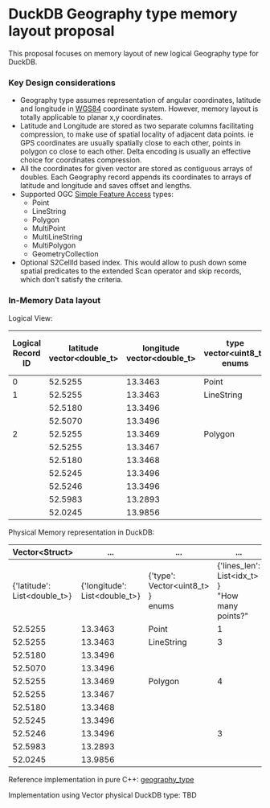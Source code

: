 # DuckDB Geography type memory layout proposal

This proposal focuses on memory layout of new logical Geography type for DuckDB.

### Key Design considerations

- Geography type assumes representation of angular coordinates, latitude and longitude in [WGS84](https://en.wikipedia.org/wiki/World_Geodetic_System) coordinate system. However, memory layout is totally applicable to planar x,y coordinates. 
- Latitude and Longitude are stored as two separate columns facilitating compression, to make use of spatial locality of adjacent data points. ie GPS coordinates are usually spatially close to each other, points in polygon co close to each other. Delta encoding is usually an effective choice for coordinates compression.
- All the coordinates for given vector are stored as contiguous arrays of doubles. Each Geography record appends its coordinates to arrays of latitude and longitude and saves offset and lengths.
- Supported OGC [Simple Feature Access](https://www.ogc.org/standards/sfa) types:
  - Point
  - LineString
  - Polygon
  - MultiPoint
  - MultiLineString
  - MultiPolygon
  - GeometryCollection
- Optional S2CellId based index. This would allow to push down some spatial predicates to the extended Scan operator and skip records, which don't satisfy the criteria.


### In-Memory Data layout

Logical View:

| Logical Record ID | latitude vector<double_t> | longitude vector<double_t> | type vector<uint8_t>  enums | lines_len vector<size_t>  "How many points?" | multi_len vector<size_t>  "How many lines?" | coll_mpolly_len vector<size_t>  "How many polygons?" | s2cellid vector<uint64_t>  optional index |
|-------------------|---------------------------|----------------------------|-----------------------------|----------------------------------------------|---------------------------------------------|------------------------------------------------------|-------------------------------------------|
| 0                 | 52.5255                   | 13.3463                    | Point                       | 1                                            |                                             |                                                      | 824687234                                 |
| 1                 | 52.5255                   | 13.3463                    | LineString                  | 3                                            |                                             |                                                      | 824687234                                 |
|                   | 52.5180                   | 13.3496                    |                             |                                              |                                             |                                                      |                                           |
|                   | 52.5070                   | 13.3496                    |                             |                                              |                                             |                                                      |                                           |
| 2                 | 52.5255                   | 13.3469                    | Polygon                     | 4                                            | 2                                           |                                                      | 824687235                                 |
|                   | 52.5255                   | 13.3467                    |                             |                                              |                                             |                                                      |                                           |
|                   | 52.5180                   | 13.3468                    |                             |                                              |                                             |                                                      |                                           |
|                   | 52.5245                   | 13.3496                    |                             |                                              |                                             |                                                      |                                           |
|                   | 52.5246                   | 13.3496                    |                             | 3                                            |                                             |                                                      |                                           |
|                   | 52.5983                   | 13.2893                    |                             |                                              |                                             |                                                      |                                           |
|                   | 52.0245                   | 13.9856                    |                             |                                              |                                             |                                                      |                                           |


Physical Memory representation in DuckDB:

| Vector\<Struct\>             | ...                           | ...                                   | ...                                                 | ...                                                 | ...                                                         | ...                                                 |
|------------------------------|-------------------------------|---------------------------------------|-----------------------------------------------------|-----------------------------------------------------|-------------------------------------------------------------|-----------------------------------------------------|
| {'latitude': List<double_t>} | {'longitude': List<double_t>} | {'type': Vector<uint8_t> }<br/> enums | {'lines_len': List<idx_t> }<br/> "How many points?" | {'multi_len': <List<idx_t> }<br/> "How many lines?" | {'coll_mpolly_len': List<idx_t> }<br/> "How many polygons?" | {'s2cellid': Vector<uint64_t> }<br/> optional index |
| 52.5255                      | 13.3463                       | Point                                 | 1                                                   |                                                     |                                                             | 824687234                                           |
| 52.5255                      | 13.3463                       | LineString                            | 3                                                   |                                                     |                                                             | 824687234                                           |
| 52.5180                      | 13.3496                       |                                       |                                                     |                                                     |                                                             |                                                     |
| 52.5070                      | 13.3496                       |                                       |                                                     |                                                     |                                                             |                                                     |
| 52.5255                      | 13.3469                       | Polygon                               | 4                                                   | 2                                                   |                                                             | 824687235                                           |
| 52.5255                      | 13.3467                       |                                       |                                                     |                                                     |                                                             |                                                     |
| 52.5180                      | 13.3468                       |                                       |                                                     |                                                     |                                                             |                                                     |
| 52.5245                      | 13.3496                       |                                       |                                                     |                                                     |                                                             |                                                     |
| 52.5246                      | 13.3496                       |                                       | 3                                                   |                                                     |                                                             |                                                     |
| 52.5983                      | 13.2893                       |                                       |                                                     |                                                     |                                                             |                                                     |
| 52.0245                      | 13.9856                       |                                       |                                                     |                                                     |                                                             |                                                     |

Reference implementation in pure C++:
[geography_type](https://github.com/dmitrykoval/duckdb/blob/dkoval.spatial/src/include/duckdb/common/types/geography_type.hpp)

Implementation using Vector<STRUCT> physical DuckDB type:
TBD